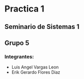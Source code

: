 # Practica 1
## Seminario de Sistemas 1
## Grupo 5
### Integrantes:
* Luis Angel Vargas Leon
* Erik Gerardo Flores Diaz
